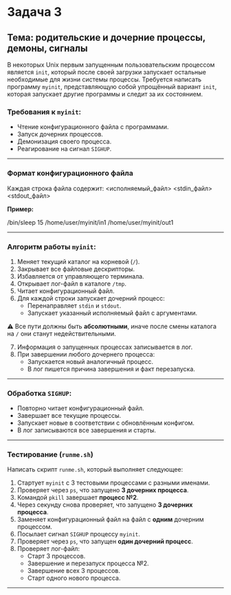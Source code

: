 # Задача 3

## Тема: родительские и дочерние процессы, демоны, сигналы

В некоторых Unix первым запущенным пользовательским процессом является `init`, который после своей загрузки запускает остальные необходимые для жизни системы процессы. Требуется написать программу `myinit`, представляющую собой упрощённый вариант `init`, которая запускает другие программы и следит за их состоянием.

### Требования к `myinit`:

- Чтение конфигурационного файла с программами.
- Запуск дочерних процессов.
- Демонизация своего процесса.
- Реагирование на сигнал `SIGHUP`.

---

### Формат конфигурационного файла

Каждая строка файла содержит:
<исполняемый_файл> <stdin_файл> <stdout_файл>

**Пример:**

/bin/sleep 15 /home/user/myinit/in1 /home/user/myinit/out1

---

### Алгоритм работы `myinit`:

1. Меняет текущий каталог на корневой (`/`).
2. Закрывает все файловые дескрипторы.
3. Избавляется от управляющего терминала.
4. Открывает лог-файл в каталоге `/tmp`.
5. Читает конфигурационный файл.
6. Для каждой строки запускает дочерний процесс:
    - Перенаправляет `stdin` и `stdout`.
    - Запускает указанный исполняемый файл с аргументами.

⚠️ Все пути должны быть **абсолютными**, иначе после смены каталога на `/` они станут недействительными.

7. Информация о запущенных процессах записывается в лог.
8. При завершении любого дочернего процесса:
    - Запускается новый аналогичный процесс.
    - В лог пишется причина завершения и факт перезапуска.

---

### Обработка `SIGHUP`:

- Повторно читает конфигурационный файл.
- Завершает все текущие процессы.
- Запускает новые в соответствии с обновлённым конфигом.
- В лог записываются все завершения и старты.

---

### Тестирование (`runme.sh`)

Написать скрипт `runme.sh`, который выполняет следующее:

1. Стартует `myinit` с 3 тестовыми процессами с разными именами.
2. Проверяет через `ps`, что запущено **3 дочерних процесса**.
3. Командой `pkill` завершает **процесс №2**.
4. Через секунду снова проверяет, что запущено **3 дочерних процесса**.
5. Заменяет конфигурационный файл на файл с **одним** дочерним процессом.
6. Посылает сигнал `SIGHUP` процессу `myinit`.
7. Проверяет через `ps`, что запущен **один дочерний процесс**.
8. Проверяет лог-файл:
    - Старт 3 процессов.
    - Завершение и перезапуск процесса №2.
    - Завершение всех 3 процессов.
    - Старт одного нового процесса.

---
